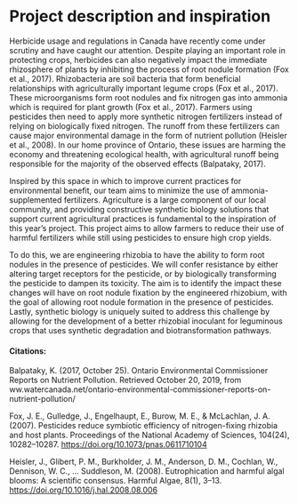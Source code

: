 # Project description and inspiration

Herbicide usage and regulations in Canada have recently come under scrutiny and have caught our attention. Despite playing an important role in protecting crops, herbicides can also negatively impact the immediate rhizosphere of plants by inhibiting the process of root nodule formation (Fox et al., 2017).  Rhizobacteria are soil bacteria that form beneficial relationships with agriculturally important legume crops (Fox et al., 2017). These microorganisms form root nodules and fix nitrogen gas into ammonia which is required for plant growth (Fox et al., 2017).  Farmers using pesticides then need to apply more synthetic nitrogen fertilizers instead of relying on biologically fixed nitrogen. The runoff from these fertilizers can cause major environmental damage in the form of nutrient pollution (Heisler et al., 2008).  In our home province of Ontario, these issues are harming the economy and threatening ecological health, with agricultural runoff being responsible for the majority of the observed effects (Balpataky, 2017).

Inspired by this space in which to improve current practices for environmental benefit, our team aims to minimize the use of ammonia-supplemented fertilizers.    Agriculture is a large component of our local community, and providing constructive synthetic biology solutions that support current agricultural practices is fundamental to the inspiration of this year’s project.  This project aims to allow farmers to reduce their use of harmful fertilizers while still using pesticides to ensure high crop yields.

To do this, we are engineering rhizobia to have the ability to form root nodules in the presence of pesticides. We will confer resistance by either altering target receptors for the pesticide, or by biologically transforming the pesticide to dampen its toxicity. The aim is to identify the impact these changes will have on root nodule fixation by the engineered rhizobium, with the goal of allowing root nodule formation in the presence of pesticides.  Lastly, synthetic biology is uniquely suited to address this challenge by allowing for the development of a better rhizobial inoculant for leguminous crops that uses synthetic degradation and biotransformation pathways.



#### Citations:

Balpataky, K. (2017, October 25). Ontario Environmental Commissioner Reports on Nutrient Pollution. Retrieved October 20, 2019, from ww.watercanada.net/ontario-environmental-commissioner-reports-on-nutrient-pollution/

Fox, J. E., Gulledge, J., Engelhaupt, E., Burow, M. E., & McLachlan, J. A. (2007). Pesticides reduce symbiotic efficiency of nitrogen-fixing rhizobia and host plants. Proceedings of the National Academy of Sciences, 104(24), 10282–10287. https://doi.org/10.1073/pnas.0611710104 

Heisler, J., Glibert, P. M., Burkholder, J. M., Anderson, D. M., Cochlan, W., Dennison, W. C., … Suddleson, M. (2008). Eutrophication and harmful algal blooms: A scientific consensus. Harmful Algae, 8(1), 3–13. https://doi.org/10.1016/j.hal.2008.08.006 


